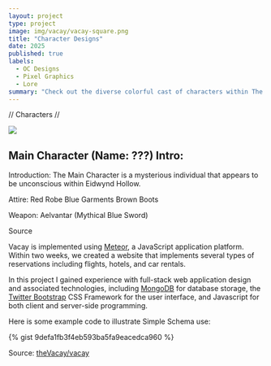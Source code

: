 ```yaml
---
layout: project
type: project
image: img/vacay/vacay-square.png
title: "Character Designs"
date: 2025
published: true
labels:
  - OC Designs
  - Pixel Graphics
  - Lore
summary: "Check out the diverse colorful cast of characters within The Pixel Pioneers world."
---
```


// Characters //

<img class="img-fluid" src="../img/vacay/vacay-home-page.png">

Main Character (Name: ???)
Intro:
-------
Introduction:
The Main Character is a mysterious individual that appears to be unconscious within Eidwynd Hollow.

Attire:
Red Robe
Blue Garments
Brown Boots

Weapon:
Aelvantar (Mythical Blue Sword)



Source

Vacay is implemented using [Meteor](http://meteor.com), a JavaScript application platform. Within two weeks, we created a website that implements several types of reservations including flights, hotels, and car rentals.

In this project I gained experience with full-stack web application design and associated technologies, including [MongoDB](http://mongodb.com) for database storage, the [Twitter Bootstrap](http://getbootstrap.com/) CSS Framework for the user interface, and Javascript for both client and server-side programming. 

Here is some example code to illustrate Simple Schema use:

{% gist 9defa1fb3f4eb593ba5fa9eacedca960 %}
 
Source: <a href="https://github.com/theVacay/vacay">theVacay/vacay</a>
